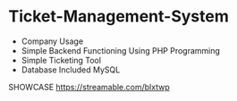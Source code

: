 # Ticket-Management-System
- Company Usage
- Simple Backend Functioning Using PHP Programming
- Simple Ticketing Tool
- Database Included MySQL


SHOWCASE
https://streamable.com/blxtwp
